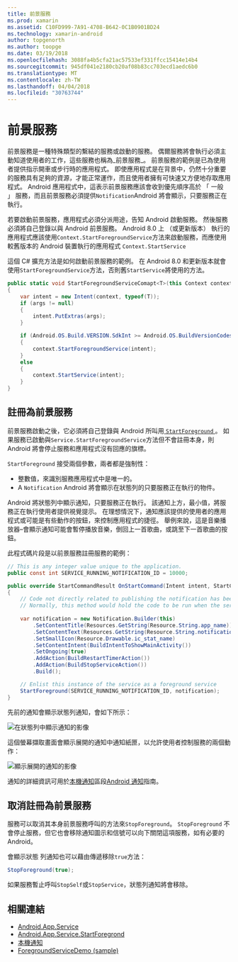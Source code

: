 ```yaml
---
title: 前景服務
ms.prod: xamarin
ms.assetid: C10FD999-7A91-4708-B642-0C1B0901BD24
ms.technology: xamarin-android
author: topgenorth
ms.author: toopge
ms.date: 03/19/2018
ms.openlocfilehash: 3088fa4b5cfa21ac57533ef331ffcc15414e14b4
ms.sourcegitcommit: 945df041e2180cb20af08b83cc703ecd1aedc6b0
ms.translationtype: MT
ms.contentlocale: zh-TW
ms.lasthandoff: 04/04/2018
ms.locfileid: "30763744"
---
```

# <a name="foreground-services"></a>前景服務

前景服務是一種特殊類型的繫結的服務或啟動的服務。 偶爾服務將會執行必須主動知道使用者的工作，這些服務也稱為_前景服務_。 前景服務的範例是已為使用者提供指示開車或步行時的應用程式。 即使應用程式是在背景中，仍然十分重要的服務具有足夠的資源，才能正常運作，而且使用者擁有可快速又方便地存取應用程式。 Android 應用程式中，這表示前景服務應該會收到優先順序高於 「 一般 」 服務，而且前景服務必須提供`Notification`Android 將會顯示，只要服務正在執行。
 
若要啟動前景服務，應用程式必須分派用途，告知 Android 啟動服務。 然後服務必須將自己登錄以與 Android 前景服務。 Android 8.0 上 （或更新版本） 執行的應用程式應該使用`Context.StartForegroundService`方法來啟動服務，而應使用較舊版本的 Android 裝置執行的應用程式 `Context.StartService`

這個 C# 擴充方法是如何啟動前景服務的範例。 在 Android 8.0 和更新版本就會使用`StartForegroundService`方法，否則舊`StartService`將使用的方法。  

```csharp
public static void StartForegroundServiceComapt<T>(this Context context, Bundle args = null) where T : Service
{
    var intent = new Intent(context, typeof(T));
    if (args != null) 
    {
        intent.PutExtras(args);
    }

    if (Android.OS.Build.VERSION.SdkInt >= Android.OS.BuildVersionCodes.O)
    {
        context.StartForegroundService(intent);
    }
    else
    {
        context.StartService(intent);
    }
}
```

## <a name="registering-as-a-foreground-service"></a>註冊為前景服務

前景服務啟動之後，它必須將自己登錄與 Android 所叫用[ `StartForeground` ](https://developer.xamarin.com/api/member/Android.App.Service.StartForeground/p/System.Int32/Android.App.Notification/)。 如果服務已啟動與`Service.StartForegroundService`方法但不會註冊本身，則 Android 將會停止服務和應用程式沒有回應的旗標。

`StartForeground` 接受兩個參數，兩者都是強制性：
 
* 整數值，來識別服務應用程式中是唯一的。
* A `Notification` Android 將會顯示在狀態列的只要服務正在執行的物件。

Android 將狀態列中顯示通知，只要服務正在執行。 該通知上方，最小值，將服務正在執行使用者提供視覺提示。 在理想情況下，通知應該提供的使用者的應用程式或可能是有些動作的按鈕，來控制應用程式的捷徑。 舉例來說，這是音樂播放器&ndash;會顯示通知可能會暫停播放音樂，倒回上一首歌曲，或跳至下一首歌曲的按鈕。 

此程式碼片段是以前景服務註冊服務的範例：   

```csharp
// This is any integer value unique to the application.
public const int SERVICE_RUNNING_NOTIFICATION_ID = 10000;

public override StartCommandResult OnStartCommand(Intent intent, StartCommandFlags flags, int startId)
{
    // Code not directly related to publishing the notification has been omitted for clarity.
    // Normally, this method would hold the code to be run when the service is started.
    
    var notification = new Notification.Builder(this)
        .SetContentTitle(Resources.GetString(Resource.String.app_name))
        .SetContentText(Resources.GetString(Resource.String.notification_text))
        .SetSmallIcon(Resource.Drawable.ic_stat_name)
        .SetContentIntent(BuildIntentToShowMainActivity())
        .SetOngoing(true)
        .AddAction(BuildRestartTimerAction())
        .AddAction(BuildStopServiceAction())
        .Build();

    // Enlist this instance of the service as a foreground service
    StartForeground(SERVICE_RUNNING_NOTIFICATION_ID, notification);
}
```

先前的通知會顯示狀態列通知，會如下所示：

![在狀態列中顯示通知的影像](foreground-services-images/foreground-services-01.png "狀態列中顯示通知的影像")

這個螢幕擷取畫面會顯示展開的通知中通知紙匣，以允許使用者控制服務的兩個動作：

![顯示展開的通知的影像](foreground-services-images/foreground-services-02.png "顯示展開的通知的影像。")

通知的詳細資訊可用於[本機通知](~/android/app-fundamentals/notifications/local-notifications.md)區段[Android 通知](~/android/app-fundamentals/notifications/index.md)指南。

## <a name="unregistering-as-a-foreground-service"></a>取消註冊為前景服務

服務可以取消其本身前景服務呼叫的方法來`StopForeground`。 `StopForeground` 不會停止服務，但它也會移除通知圖示和信號可以向下關閉這項服務，如有必要的 Android。

會顯示狀態 列通知也可以藉由傳遞移除`true`方法： 

```csharp
StopForeground(true);
```

如果服務暫止呼叫`StopSelf`或`StopService`，狀態列通知將會移除。

## <a name="related-links"></a>相關連結

- [Android.App.Service](https://developer.xamarin.com/api/type/Android.App.Service/)
- [Android.App.Service.StartForegrond](https://developer.xamarin.com/api/member/Android.App.Service.StartForeground/p/System.Int32/Android.App.Notification/)
- [本機通知](~/android/app-fundamentals/notifications/local-notifications.md)
- [ForegroundServiceDemo (sample)](https://developer.xamarin.com/samples/monodroid/ApplicationFundamentals/ServiceSamples/ForegroundServiceDemo/)
